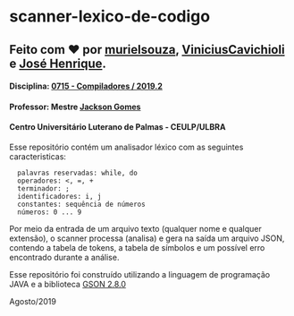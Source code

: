 # scanner-lexico-de-codigo
## Feito com ❤ por [murielsouza](https://github.com/murielsouza/), [ViniciusCavichioli](https://github.com/ViniciusCavichioli/) e [José Henrique](https://github.com/jhcb007/).

#### Disciplina: [0715 - Compiladores / 2019.2](http://ulbra-to.br/cursos/Ciencia-da-Computacao/2019/2/turmas/0715) 
#### Professor: Mestre [Jackson Gomes](https://github.com/jacksongomesbr)
#### Centro Universitário Luterano de Palmas - CEULP/ULBRA

Esse repositório contém um analisador léxico com as seguintes caracteristicas: 

      palavras reservadas: while, do
      operadores: <, =, +
      terminador: ;
      identificadores: i, j
      constantes: sequência de números
      números: 0 ... 9

Por meio da entrada de um arquivo texto (qualquer nome e qualquer extensão), o scanner processa (analisa) e gera na saída um arquivo JSON, contendo a tabela de tokens, a tabela de símbolos e um possível erro encontrado durante a análise.

Esse repositório foi construído utilizando a linguagem de programação JAVA e a biblioteca [GSON 2.8.0](https://mvnrepository.com/artifact/com.google.code.gson/gson/2.8.0)

Agosto/2019
